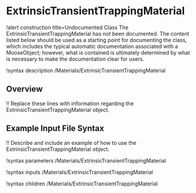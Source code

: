 # ExtrinsicTransientTrappingMaterial

!alert construction title=Undocumented Class
The ExtrinsicTransientTrappingMaterial has not been documented. The content listed below should be used as a starting point for
documenting the class, which includes the typical automatic documentation associated with a
MooseObject; however, what is contained is ultimately determined by what is necessary to make the
documentation clear for users.

!syntax description /Materials/ExtrinsicTransientTrappingMaterial

## Overview

!! Replace these lines with information regarding the ExtrinsicTransientTrappingMaterial object.

## Example Input File Syntax

!! Describe and include an example of how to use the ExtrinsicTransientTrappingMaterial object.

!syntax parameters /Materials/ExtrinsicTransientTrappingMaterial

!syntax inputs /Materials/ExtrinsicTransientTrappingMaterial

!syntax children /Materials/ExtrinsicTransientTrappingMaterial
